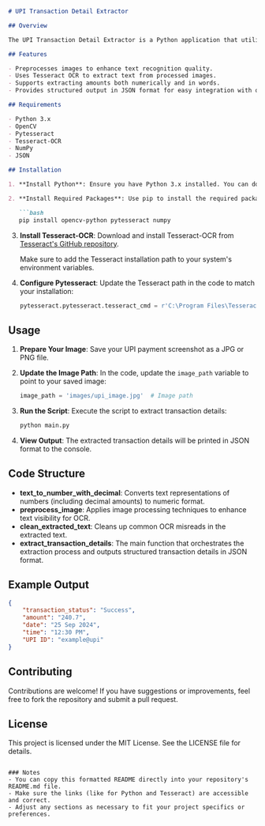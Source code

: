 ```markdown
# UPI Transaction Detail Extractor

## Overview

The UPI Transaction Detail Extractor is a Python application that utilizes OpenCV for image processing and Tesseract OCR for text recognition. It extracts transaction details such as the transaction status, amount, date, time, and UPI ID from UPI payment screenshots.

## Features

- Preprocesses images to enhance text recognition quality.
- Uses Tesseract OCR to extract text from processed images.
- Supports extracting amounts both numerically and in words.
- Provides structured output in JSON format for easy integration with other applications.

## Requirements

- Python 3.x
- OpenCV
- Pytesseract
- Tesseract-OCR
- NumPy
- JSON

## Installation

1. **Install Python**: Ensure you have Python 3.x installed. You can download it from [python.org](https://www.python.org/downloads/).

2. **Install Required Packages**: Use pip to install the required packages. You can run the following command:

   ```bash
   pip install opencv-python pytesseract numpy
   ```

3. **Install Tesseract-OCR**: Download and install Tesseract-OCR from [Tesseract's GitHub repository](https://github.com/tesseract-ocr/tesseract). 

   Make sure to add the Tesseract installation path to your system's environment variables.

4. **Configure Pytesseract**: Update the Tesseract path in the code to match your installation:

   ```python
   pytesseract.pytesseract.tesseract_cmd = r'C:\Program Files\Tesseract-OCR\tesseract.exe'
   ```

## Usage

1. **Prepare Your Image**: Save your UPI payment screenshot as a JPG or PNG file.

2. **Update the Image Path**: In the code, update the `image_path` variable to point to your saved image:

   ```python
   image_path = 'images/upi_image.jpg'  # Image path
   ```

3. **Run the Script**: Execute the script to extract transaction details:

   ```bash
   python main.py
   ```

4. **View Output**: The extracted transaction details will be printed in JSON format to the console.

## Code Structure

- **text_to_number_with_decimal**: Converts text representations of numbers (including decimal amounts) to numeric format.
- **preprocess_image**: Applies image processing techniques to enhance text visibility for OCR.
- **clean_extracted_text**: Cleans up common OCR misreads in the extracted text.
- **extract_transaction_details**: The main function that orchestrates the extraction process and outputs structured transaction details in JSON format.

## Example Output

```json
{
    "transaction_status": "Success",
    "amount": "240.7",
    "date": "25 Sep 2024",
    "time": "12:30 PM",
    "UPI ID": "example@upi"
}
```

## Contributing

Contributions are welcome! If you have suggestions or improvements, feel free to fork the repository and submit a pull request.

## License

This project is licensed under the MIT License. See the LICENSE file for details.
```

### Notes
- You can copy this formatted README directly into your repository's README.md file.
- Make sure the links (like for Python and Tesseract) are accessible and correct.
- Adjust any sections as necessary to fit your project specifics or preferences.
